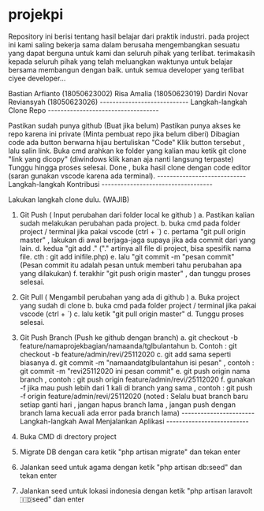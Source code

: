# projekpi

Repository ini berisi tentang hasil belajar dari praktik industri. pada project ini kami saling bekerja sama dalam berusaha mengembangkan sesuatu yang dapat berguna untuk kami dan seluruh pihak yang terlibat. terimakasih kepada seluruh pihak yang telah meluangkan waktunya untuk belajar bersama membangun dengan baik. untuk semua developer yang terlibat ciyee developer...

Bastian Arfianto (18050623002)
Risa Amalia (18050623019)
Dardiri Novar Reviansyah (18050623026)
---------------------------- Langkah-langkah Clone Repo -----------------------------------

Pastikan sudah punya github (Buat jika belum)
Pastikan punya akses ke repo karena ini private (Minta pembuat repo jika belum diberi)
Dibagian code ada button berwarna hijau bertuliskan "Code"
Klik button tersebut , lalu salin link.
Buka cmd arahkan ke folder yang kalian mau
ketik git clone "link yang dicopy" (diwindows klik kanan aja nanti langsung terpaste)
Tunggu hingga proses selesai.
Done , buka hasil clone dengan code editor (saran gunakan vscode karena ada terminal).
---------------------------- Langkah-langkah Kontribusi -----------------------------------

Lakukan langkah clone dulu. (WAJIB)

1. Git Push ( Input perubahan dari folder local ke github )
	a. Pastikan kalian sudah melakukan perubahan pada project.
	b. buka cmd pada folder project / terminal jika pakai vscode (ctrl + `)
	c. pertama "git pull origin master" , lakukan di awal berjaga-jaga supaya jika ada commit dari yang lain.
	d. kedua "git add ." ("." artinya all file di project, bisa spesifik nama file. cth : git add inifile.php)
	e. lalu "git commit -m "pesan commit" (Pesan commit itu adalah pesan untuk memberi tahu perubahan apa yang dilakukan)
	f. terakhir "git push origin master" , dan tunggu proses selesai.

2. Git Pull ( Mengambil perubahan yang ada di github ) 
	a. Buka project yang sudah di clone
	b. buka cmd pada folder project / terminal jika pakai vscode (ctrl + `)
	c. lalu ketik "git pull origin master"
	d. Tunggu proses selesai.
    
3. Git Push Branch (Push ke github dengan branch)
    a. git checkout -b feature/namaprojekbagian/namaanda/tglbulantahun
    b. Contoh  : git checkout -b feature/admin/revi/25112020
    c. git add sama seperti biasanya
    d. git commit -m "namaandatglbulantahun isi pesan" , contoh : git commit -m "revi25112020 ini pesan commit"
    e. git push origin nama branch , contoh : git push origin feature/admin/revi/25112020
    f. gunakan -f jika mau push lebih dari 1 kali di branch yang sama , contoh : git push -f origin feature/admin/revi/25112020
    (noted : Selalu buat branch baru setiap ganti hari , jangan hapus branch lama , jangan push dengan branch lama kecuali ada error pada branch lama) 
----------------------- Langkah-langkah Awal Menjalankan Aplikasi --------------------------

1. Buka CMD di drectory project
2. Migrate DB dengan cara ketik "php artisan migrate" dan tekan enter
3. Jalankan seed untuk agama dengan ketik "php artisan db:seed" dan tekan enter
4. Jalankan seed untuk lokasi indonesia dengan ketik "php artisan laravolt:indonesia:seed" dan enter
